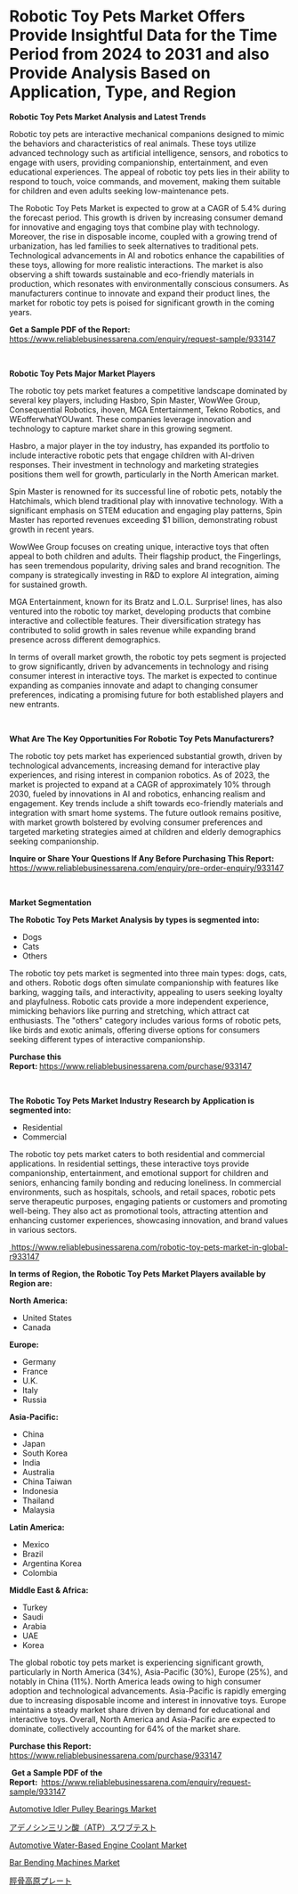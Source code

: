 <p><h1>Robotic Toy Pets Market Offers Provide Insightful Data for the Time Period from 2024 to 2031 and also Provide Analysis Based on Application, Type, and Region</h1></p><p><strong>Robotic Toy Pets Market Analysis and Latest Trends</strong></p>
<p><p>Robotic toy pets are interactive mechanical companions designed to mimic the behaviors and characteristics of real animals. These toys utilize advanced technology such as artificial intelligence, sensors, and robotics to engage with users, providing companionship, entertainment, and even educational experiences. The appeal of robotic toy pets lies in their ability to respond to touch, voice commands, and movement, making them suitable for children and even adults seeking low-maintenance pets.</p><p>The Robotic Toy Pets Market is expected to grow at a CAGR of 5.4% during the forecast period. This growth is driven by increasing consumer demand for innovative and engaging toys that combine play with technology. Moreover, the rise in disposable income, coupled with a growing trend of urbanization, has led families to seek alternatives to traditional pets. Technological advancements in AI and robotics enhance the capabilities of these toys, allowing for more realistic interactions. The market is also observing a shift towards sustainable and eco-friendly materials in production, which resonates with environmentally conscious consumers. As manufacturers continue to innovate and expand their product lines, the market for robotic toy pets is poised for significant growth in the coming years.</p></p>
<p><strong>Get a Sample PDF of the Report:&nbsp;</strong> <a href="https://www.reliablebusinessarena.com/enquiry/request-sample/933147">https://www.reliablebusinessarena.com/enquiry/request-sample/933147</a></p>
<p>&nbsp;</p>
<p><strong>Robotic Toy Pets Major Market Players</strong></p>
<p><p>The robotic toy pets market features a competitive landscape dominated by several key players, including Hasbro, Spin Master, WowWee Group, Consequential Robotics, ihoven, MGA Entertainment, Tekno Robotics, and WEofferwhatYOUwant. These companies leverage innovation and technology to capture market share in this growing segment.</p><p>Hasbro, a major player in the toy industry, has expanded its portfolio to include interactive robotic pets that engage children with AI-driven responses. Their investment in technology and marketing strategies positions them well for growth, particularly in the North American market.</p><p>Spin Master is renowned for its successful line of robotic pets, notably the Hatchimals, which blend traditional play with innovative technology. With a significant emphasis on STEM education and engaging play patterns, Spin Master has reported revenues exceeding $1 billion, demonstrating robust growth in recent years.</p><p>WowWee Group focuses on creating unique, interactive toys that often appeal to both children and adults. Their flagship product, the Fingerlings, has seen tremendous popularity, driving sales and brand recognition. The company is strategically investing in R&D to explore AI integration, aiming for sustained growth.</p><p>MGA Entertainment, known for its Bratz and L.O.L. Surprise! lines, has also ventured into the robotic toy market, developing products that combine interactive and collectible features. Their diversification strategy has contributed to solid growth in sales revenue while expanding brand presence across different demographics.</p><p>In terms of overall market growth, the robotic toy pets segment is projected to grow significantly, driven by advancements in technology and rising consumer interest in interactive toys. The market is expected to continue expanding as companies innovate and adapt to changing consumer preferences, indicating a promising future for both established players and new entrants.</p></p>
<p>&nbsp;</p>
<p><strong>What Are The Key Opportunities For Robotic Toy Pets Manufacturers?</strong></p>
<p><p>The robotic toy pets market has experienced substantial growth, driven by technological advancements, increasing demand for interactive play experiences, and rising interest in companion robotics. As of 2023, the market is projected to expand at a CAGR of approximately 10% through 2030, fueled by innovations in AI and robotics, enhancing realism and engagement. Key trends include a shift towards eco-friendly materials and integration with smart home systems. The future outlook remains positive, with market growth bolstered by evolving consumer preferences and targeted marketing strategies aimed at children and elderly demographics seeking companionship.</p></p>
<p><strong>Inquire or Share Your Questions If Any Before Purchasing This Report:</strong> <a href="https://www.reliablebusinessarena.com/enquiry/pre-order-enquiry/933147">https://www.reliablebusinessarena.com/enquiry/pre-order-enquiry/933147</a></p>
<p>&nbsp;</p>
<p><strong>Market Segmentation</strong></p>
<p><strong>The Robotic Toy Pets Market Analysis by types is segmented into:</strong></p>
<p><ul><li>Dogs</li><li>Cats</li><li>Others</li></ul></p>
<p><p>The robotic toy pets market is segmented into three main types: dogs, cats, and others. Robotic dogs often simulate companionship with features like barking, wagging tails, and interactivity, appealing to users seeking loyalty and playfulness. Robotic cats provide a more independent experience, mimicking behaviors like purring and stretching, which attract cat enthusiasts. The "others" category includes various forms of robotic pets, like birds and exotic animals, offering diverse options for consumers seeking different types of interactive companionship.</p></p>
<p><strong>Purchase this Report:&nbsp;</strong><a href="https://www.reliablebusinessarena.com/purchase/933147">https://www.reliablebusinessarena.com/purchase/933147</a></p>
<p>&nbsp;</p>
<p><strong>The Robotic Toy Pets Market Industry Research by Application is segmented into:</strong></p>
<p><ul><li>Residential</li><li>Commercial</li></ul></p>
<p><p>The robotic toy pets market caters to both residential and commercial applications. In residential settings, these interactive toys provide companionship, entertainment, and emotional support for children and seniors, enhancing family bonding and reducing loneliness. In commercial environments, such as hospitals, schools, and retail spaces, robotic pets serve therapeutic purposes, engaging patients or customers and promoting well-being. They also act as promotional tools, attracting attention and enhancing customer experiences, showcasing innovation, and brand values in various sectors.</p></p>
<p><a href="https://www.reliablebusinessarena.com/robotic-toy-pets-market-in-global-r933147">&nbsp;https://www.reliablebusinessarena.com/robotic-toy-pets-market-in-global-r933147</a></p>
<p><strong>In terms of Region, the Robotic Toy Pets Market Players available by Region are:</strong></p>
<p>
    <p> <strong> North America: </strong>
        <ul>
            <li>United States</li>
            <li>Canada</li>
        </ul>
        </p> 
    <p> <strong> Europe: </strong>
        <ul>
            <li>Germany</li>
            <li>France</li>
            <li>U.K.</li>
            <li>Italy</li>
            <li>Russia</li>
        </ul>
        </p> 
    <p> <strong> Asia-Pacific: </strong>
        <ul>
            <li>China</li>
            <li>Japan</li>
            <li>South Korea</li>
            <li>India</li>
            <li>Australia</li>
            <li>China Taiwan</li>
            <li>Indonesia</li>
            <li>Thailand</li>
            <li>Malaysia</li>
        </ul>
        </p> 
    <p> <strong> Latin America: </strong>
        <ul>
            <li>Mexico</li>
            <li>Brazil</li>
            <li>Argentina Korea</li>
            <li>Colombia</li>
        </ul>
        </p> 
    <p> <strong> Middle East & Africa: </strong>
        <ul>
            <li>Turkey</li>
            <li>Saudi</li>
            <li>Arabia</li>
            <li>UAE</li>
            <li>Korea</li>
        </ul>
    </p>
    </p>
<p><p>The global robotic toy pets market is experiencing significant growth, particularly in North America (34%), Asia-Pacific (30%), Europe (25%), and notably in China (11%). North America leads owing to high consumer adoption and technological advancements. Asia-Pacific is rapidly emerging due to increasing disposable income and interest in innovative toys. Europe maintains a steady market share driven by demand for educational and interactive toys. Overall, North America and Asia-Pacific are expected to dominate, collectively accounting for 64% of the market share.</p></p>
<p><strong>Purchase this Report: </strong><a href="https://www.reliablebusinessarena.com/purchase/933147">https://www.reliablebusinessarena.com/purchase/933147</a></p>
<p>&nbsp;<strong>Get a Sample PDF of the Report:&nbsp;&nbsp;</strong><a href="https://www.reliablebusinessarena.com/enquiry/request-sample/933147">https://www.reliablebusinessarena.com/enquiry/request-sample/933147</a></p>
<p><strong></strong></p>
<p><p><a href="https://issuu.com/reportprime-2/docs/automotive-idler-pulley-bearings-ma_d00d0dd088f4ca">Automotive Idler Pulley Bearings Market</a></p><p><a href="https://medium.com/@deonboer2023/adenosine-triphosphate-atp-swab-test-034719376d5d">アデノシン三リン酸（ATP）スワブテスト</a></p><p><a href="https://issuu.com/reportprime-2/docs/automotive-water-based-engine-coola_8761bbb49f3e2b">Automotive Water-Based Engine Coolant Market</a></p><p><a href="https://medium.com/@williambatz78/the-global-bar-bending-machines-market-identifies-drivers-restraints-opportunities-and-trends-f489c1d97be6">Bar Bending Machines Market</a></p><p><a href="https://medium.com/@deonboer2023/tibial-plateau-plates-market-%E3%81%AE%E3%82%B0%E3%83%AD%E3%83%BC%E3%83%90%E3%83%AB%E5%B8%82%E5%A0%B4%E6%A6%82%E8%A6%81%E3%81%AF-%E4%B8%96%E7%95%8C%E3%81%8A%E3%82%88%E3%81%B3%E4%B8%BB%E8%A6%81%E5%B8%82%E5%A0%B4%E3%81%AB%E3%81%8A%E3%81%91%E3%82%8B%E6%A5%AD%E7%95%8C%E3%81%AB%E5%BD%B1%E9%9F%BF%E3%82%92%E4%B8%8E%E3%81%88%E3%82%8B%E4%B8%BB%E8%A6%81%E3%81%AA%E3%83%88%E3%83%AC%E3%83%B3%E3%83%89%E3%81%AB%E3%81%A4%E3%81%84%E3%81%A6-%E7%8B%AC%E8%87%AA%E3%81%AE%E8%A6%96%E7%82%B9%E3%82%92%E6%8F%90%E4%BE%9B%E3%81%97%E3%81%BE%E3%81%99-2ef30130eeed">脛骨高原プレート</a></p></p>